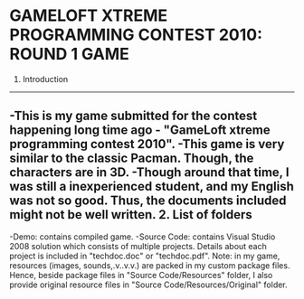 GAMELOFT XTREME PROGRAMMING CONTEST 2010: ROUND 1 GAME
====================================
1. Introduction
----------------------
-This is my game submitted for the contest happening long time ago - "GameLoft xtreme programming contest 2010".
-This game is very similar to the classic Pacman. Though, the characters are in 3D.
-Though around that time, I was still a inexperienced student, and my English was not so good. Thus, the documents included might not be well written. 
2. List of folders
----------------------
-Demo: contains compiled game.
-Source Code: contains Visual Studio 2008 solution which consists of multiple projects. Details about each project is included in "techdoc.doc" or "techdoc.pdf". Note: in my game, resources (images, sounds,.v..v.v.) are packed in my custom package files. Hence, beside package files in "Source Code/Resources" folder, I also provide original resource files in "Source Code/Resources/Original" folder. 